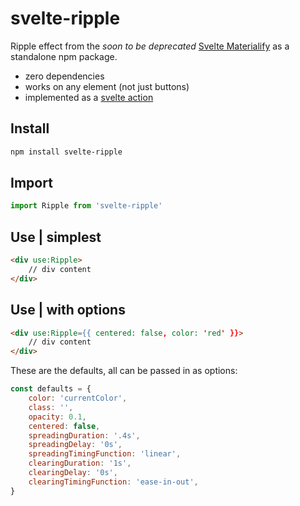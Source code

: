 # svelte-ripple

Ripple effect from the *soon to be deprecated* [Svelte Materialify](https://svelte-materialify.vercel.app/) as a standalone npm package.

- zero dependencies
- works on any element (not just buttons)
- implemented as a [svelte action](https://svelte.dev/tutorial/actions)

## Install

```bash
npm install svelte-ripple
```

## Import

```js
import Ripple from 'svelte-ripple'
```

## Use | simplest

```html
<div use:Ripple>
    // div content
</div> 
```

## Use | with options

```html
<div use:Ripple={{ centered: false, color: 'red' }}>
    // div content
</div> 
```

These are the defaults, all can be passed in as options:

```js
const defaults = {
    color: 'currentColor',
    class: '',
    opacity: 0.1,
    centered: false,
    spreadingDuration: '.4s',
    spreadingDelay: '0s',
    spreadingTimingFunction: 'linear',
    clearingDuration: '1s',
    clearingDelay: '0s',
    clearingTimingFunction: 'ease-in-out',
}
```
